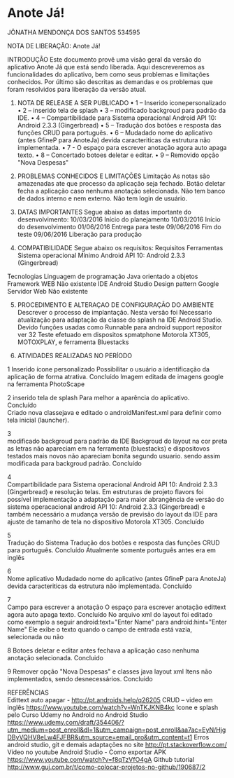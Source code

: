 # Anote Já!

JÔNATHA MENDONÇA DOS SANTOS  534595 

NOTA DE LIBERAÇÃO: Anote Já!

INTRODUÇÃO
Este documento provê uma visão geral da versão do aplicativo Anote Já que está sendo liberada. Aqui descreveremos as funcionalidades do aplicativo, bem como seus problemas e limitações conhecidos. Por último são descritas as demandas e os problemas que foram resolvidos para liberação da versão atual.

1.	NOTA DE RELEASE A SER PUBLICADO
•	  1 – Inserido iconepersonalizado 
•   2 – inserido tela de splash
•	  3 – modificado backgroud para padrão da IDE.
•	  4 – Compartibilidade para Sistema operacional Android API 10: Android 2.3.3 (Gingerbread)
•	  5 – Tradução dos botões e resposta das funções CRUD para português.
•	  6 – Mudadado nome do aplicativo (antes GfineP para AnoteJa)  devida caracteriticas  da estrutura não implementada.
•	  7 - O espaço para escrever anotação agora auto apaga texto.
•	  8 – Concertado botoes deletar e editar.
•	  9 – Removido opção "Nova Despesas" 



2.	PROBLEMAS CONHECIDOS E LIMITAÇÕES
Limitação
As notas são amazenadas ate que processo da aplicação seja fechado.
Botão deletar fecha a aplicação caso nenhuma anotação selecionada. 
Não tem banco de dados interno e nem externo.
Não tem login de usuário.


3.	DATAS IMPORTANTES
Segue abaixo as datas importante do desenvolvimento:
10/03/2016	Início do planejamento
10/03/2016	Início do desenvolvimento
01/06/2016	Entrega para teste
09/06/2016	Fim do teste
09/06/2016	Liberação para produção


4.	COMPATIBILIDADE
Segue abaixo os requisitos:
Requisitos	Ferramentas
Sistema operacional	 Mínimo Android API 10: Android 2.3.3 (Gingerbread)

Tecnologias
Linguagem de programação	Java orientado a objetos
Framework WEB	Não existente
IDE 	Android Studio
Design pattern	Google
Servidor Web	Não existente

5.	PROCEDIMENTO E ALTERAÇAO DE CONFIGURAÇÃO DO AMBIENTE
Descrever o processo de implantação.
Nesta versão foi Necessario atualização para adaptação da classe do splash na IDE Android Studio. Devido funções usadas como Runnable para android support repositor ver 32
Teste efetuado em dispositos spmatphone Motorola XT305, MOTOXPLAY, e ferramenta Bluestacks


6.	ATIVIDADES REALIZADAS NO PERÍODO

1
Inserido ícone personalizado 
Possibilitar o usuário a identificação da aplicação de forma atrativa. 
Concluído
Imagem editada de imagens google na ferramenta PhotoScape

2
inserido tela de splash	Para melhor a aparência do aplicativo.	
Concluído	
Criado nova classejava e editado o androidManifest.xml para definir como tela inicial (launcher).

3	
modificado backgroud para padrão da IDE	Backgroud do layout na cor preta as letras não apareciam em na ferramenta (bluestacks) e dispositovos testados mais novos não apareciam bonita segundo usuario. sendo assim modificada para backgroud padrão. 
Concluído	

4	
Compartibilidade para Sistema operacional Android API 10: Android 2.3.3 (Gingerbread) e resolução telas.
Em estruturas de projeto flavors foi  possível implementação a adaptação para maior abrangência de versão do sistema operacacional android API 10: Android 2.3.3 (Gingerbread) e também necessário a mudança versão de previsão do layout da IDE para ajuste  de tamanho de tela no  dispositivo Motorola XT305.
Concluído	

5	
Tradução do Sistema	Tradução dos botões e resposta das funções CRUD para português.	
Concluído
Atualmente somente português antes era em inglês 

6	
Nome aplicativo	Mudadado nome do aplicativo (antes GfineP para AnoteJa)  devida caracteriticas  da estrutura não implementada.	Concluído	

7	
Campo para escrever a anotação	O espaço para escrever anotação edittext agora auto apaga texto.
Concluído
No arquivo xml do layout foi editado como exemplo a seguir android:text="Enter Name" para android:hint="Enter Name"
Ele exibe o texto quando o campo de entrada está vazia, selecionada ou não

8
Botoes deletar e editar	antes fechava a aplicação caso nenhuma anotação selecionada.	Concluido	

9
Remover opção "Nova Despesas" e classes java layout xml	Itens não implementados, sendo desnecessários.	Concluido	


REFERÊNCIAS  
Edittext auto apagar - http://pt.androids.help/q26205
CRUD – video em inglês  https://www.youtube.com/watch?v=WnTKJKNB4kc 
Icone e splash pelo Curso Udemy no Android no Android Studio https://www.udemy.com/draft/354406/?utm_medium=post_enroll&dl=1&utm_campaign=post_enroll&aa7ac=EyN/HjgDByVQHV8eLw4FJFBR&utm_source=email_pro&utm_content=t1
Erros android studio, git e demais adaptações no site http://pt.stackoverflow.com/
Vídeo no youtube Android Studio - Como exportar APK https://www.youtube.com/watch?v=f8qTzVfO4gA
Github tutorial http://www.guj.com.br/t/como-colocar-projetos-no-github/190687/2

